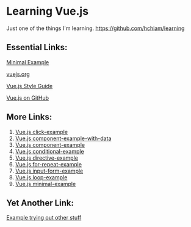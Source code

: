 # Learning Vue.js

Just one of the things I'm learning. <a target="_blank" href="https://github.com/hchiam/learning">https://github.com/hchiam/learning</a>

## Essential Links:

<a target="_blank" href="https://codepen.io/hchiam/pen/Qgbmwr">Minimal Example</a>

<a target="_blank" href="https://vuejs.org/">vuejs.org</a>

<a target="_blank" href="https://vuejs.org/v2/style-guide/">Vue.js Style Guide</a>

<a target="_blank" href="https://github.com/vuejs/vue">Vue.js on GitHub</a>

## More Links:

1. <a target="_blank" href="https://codepen.io/hchiam/pen/WZaZvg">Vue.js click-example</a>
1. <a target="_blank" href="https://codepen.io/hchiam/pen/oGaGjz">Vue.js component-example-with-data</a>
1. <a target="_blank" href="https://codepen.io/hchiam/pen/wrYrKj">Vue.js component-example</a>
1. <a target="_blank" href="https://codepen.io/hchiam/pen/KXGXdb">Vue.js conditional-example</a>
1. <a target="_blank" href="https://codepen.io/hchiam/pen/eGPGpq">Vue.js directive-example</a>
1. <a target="_blank" href="https://codepen.io/hchiam/pen/qPJPbN">Vue.js for-repeat-example</a>
1. <a target="_blank" href="https://codepen.io/hchiam/pen/Bwqwjx">Vue.js input-form-example</a>
1. <a target="_blank" href="https://codepen.io/hchiam/pen/WZaZra">Vue.js loop-example</a>
1. <a target="_blank" href="https://codepen.io/hchiam/pen/Qgbmwr">Vue.js minimal-example</a>

## Yet Another Link:

<a target="_blank" href="https://codepen.io/hchiam/pen/NayYpO?editors=0010">Example trying out other stuff</a>
